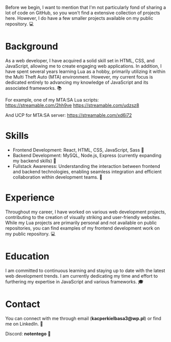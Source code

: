 <p>Before we begin, I want to mention that I'm not particularly fond of sharing a lot of code on GitHub, so you won't find a extensive collection of projects here. However, I do have a few smaller projects available on my public repository. &#x1F4BB;</p>

<h1>Background</h1>
<p>As a web developer, I have acquired a solid skill set in HTML, CSS, and JavaScript, allowing me to create engaging web applications. In addition, I have spent several years learning Lua as a hobby, primarily utilizing it within the Multi Theft Auto (MTA) environment. However, my current focus is dedicated entirely to advancing my knowledge of JavaScript and its associated frameworks. &#x1F4DA;

For example, one of my MTA:SA Lua scripts: https://streamable.com/2hh9ve https://streamable.com/udzsz8

And UCP for MTA:SA server: https://streamable.com/xd6i72
</p>

<h1>Skills</h1>
<ul>
  <li>Frontend Development: React, HTML, CSS, JavaScript, Sass &#x1F3AF;</li>
  <li>Backend Development: MySQL, Node.js, Express (currently expanding my backend skills) &#x1F4E1;</li>
  <li>Fullstack Awareness: Understanding the interaction between frontend and backend technologies, enabling seamless integration and efficient collaboration within development teams. &#x1F4AA;</li>
</ul>

<h1>Experience</h1>
<p>Throughout my career, I have worked on various web development projects, contributing to the creation of visually striking and user-friendly websites. While my Lua projects are primarily personal and not available on public repositories, you can find examples of my frontend development work on my public repository. &#x1F4BB;</p>

<h1>Education</h1>
<p>I am committed to continuous learning and staying up to date with the latest web development trends. I am currently dedicating my time and effort to furthering my expertise in JavaScript and various frameworks. &#x1F393;</p>

<h1>Contact</h1>
<p>You can connect with me through email (<b>kacperkielbasa3@wp.pl</b>) or find me on LinkedIn. &#x1F4E9;</p>

<p>Discord: <b>notentego</b> &#x1F4AC;</p>
